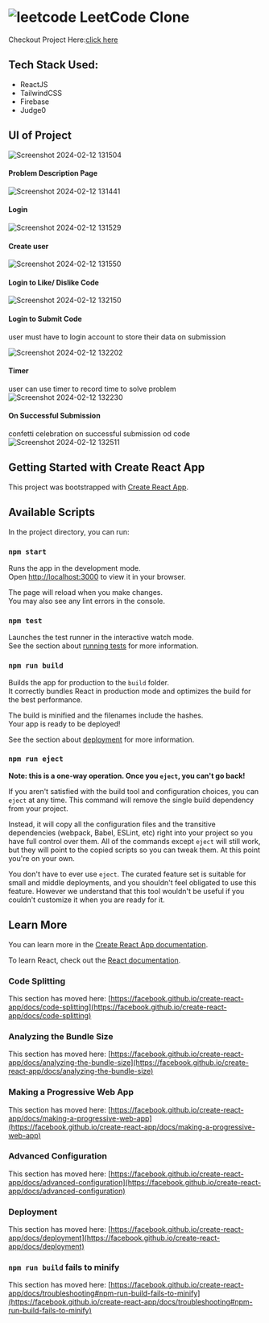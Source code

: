 # ![leetcode](https://github.com/ThakareSakshi/leetcode_clone/assets/86354291/7cb6e342-4c31-4312-b56a-25fdbebcee7c)  LeetCode Clone
Checkout Project Here:[click here](https://leetcode-clone-five.vercel.app/)

## Tech Stack Used:

- ReactJS
- TailwindCSS
- Firebase
- Judge0
  
## UI of Project


![Screenshot 2024-02-12 131504](https://github.com/ThakareSakshi/leetcode_clone/assets/86354291/7745c03c-606b-488b-8388-f1f0d0627f77)

#### Problem Description Page
![Screenshot 2024-02-12 131441](https://github.com/ThakareSakshi/leetcode_clone/assets/86354291/91b5bb98-2f18-4abd-bc11-0fffa4a34185)

#### Login
![Screenshot 2024-02-12 131529](https://github.com/ThakareSakshi/leetcode_clone/assets/86354291/cf38dd3e-4b19-4eef-a68b-d9a05805c524)

#### Create user
![Screenshot 2024-02-12 131550](https://github.com/ThakareSakshi/leetcode_clone/assets/86354291/a2794824-bbd1-4af3-812b-c53aa4eb3b9d)

#### Login to Like/ Dislike Code
![Screenshot 2024-02-12 132150](https://github.com/ThakareSakshi/leetcode_clone/assets/86354291/1dd68824-3c46-497f-9738-5150d91b678a)

#### Login to Submit Code
user must have to login account to store their data on submission

![Screenshot 2024-02-12 132202](https://github.com/ThakareSakshi/leetcode_clone/assets/86354291/152f6c14-3658-479e-a38e-a5730e905b4b)

#### Timer
user can use timer to record time  to solve problem
![Screenshot 2024-02-12 132230](https://github.com/ThakareSakshi/leetcode_clone/assets/86354291/3c8e03de-d75e-4f9c-a4c5-a56d6d491e02)

#### On Successful Submission

confetti celebration on successful submission od code
![Screenshot 2024-02-12 132511](https://github.com/ThakareSakshi/leetcode_clone/assets/86354291/34dd1793-c7a4-4a78-b6a2-c443fba723b1)

## Getting Started with Create React App

This project was bootstrapped with [Create React App](https://github.com/facebook/create-react-app).

## Available Scripts

In the project directory, you can run:

### `npm start`

Runs the app in the development mode.\
Open [http://localhost:3000](http://localhost:3000) to view it in your browser.

The page will reload when you make changes.\
You may also see any lint errors in the console.

### `npm test`

Launches the test runner in the interactive watch mode.\
See the section about [running tests](https://facebook.github.io/create-react-app/docs/running-tests) for more information.

### `npm run build`

Builds the app for production to the `build` folder.\
It correctly bundles React in production mode and optimizes the build for the best performance.

The build is minified and the filenames include the hashes.\
Your app is ready to be deployed!

See the section about [deployment](https://facebook.github.io/create-react-app/docs/deployment) for more information.

### `npm run eject`

**Note: this is a one-way operation. Once you `eject`, you can't go back!**

If you aren't satisfied with the build tool and configuration choices, you can `eject` at any time. This command will remove the single build dependency from your project.

Instead, it will copy all the configuration files and the transitive dependencies (webpack, Babel, ESLint, etc) right into your project so you have full control over them. All of the commands except `eject` will still work, but they will point to the copied scripts so you can tweak them. At this point you're on your own.

You don't have to ever use `eject`. The curated feature set is suitable for small and middle deployments, and you shouldn't feel obligated to use this feature. However we understand that this tool wouldn't be useful if you couldn't customize it when you are ready for it.

## Learn More

You can learn more in the [Create React App documentation](https://facebook.github.io/create-react-app/docs/getting-started).

To learn React, check out the [React documentation](https://reactjs.org/).

### Code Splitting

This section has moved here: [https://facebook.github.io/create-react-app/docs/code-splitting](https://facebook.github.io/create-react-app/docs/code-splitting)

### Analyzing the Bundle Size

This section has moved here: [https://facebook.github.io/create-react-app/docs/analyzing-the-bundle-size](https://facebook.github.io/create-react-app/docs/analyzing-the-bundle-size)

### Making a Progressive Web App

This section has moved here: [https://facebook.github.io/create-react-app/docs/making-a-progressive-web-app](https://facebook.github.io/create-react-app/docs/making-a-progressive-web-app)

### Advanced Configuration

This section has moved here: [https://facebook.github.io/create-react-app/docs/advanced-configuration](https://facebook.github.io/create-react-app/docs/advanced-configuration)

### Deployment

This section has moved here: [https://facebook.github.io/create-react-app/docs/deployment](https://facebook.github.io/create-react-app/docs/deployment)

### `npm run build` fails to minify

This section has moved here: [https://facebook.github.io/create-react-app/docs/troubleshooting#npm-run-build-fails-to-minify](https://facebook.github.io/create-react-app/docs/troubleshooting#npm-run-build-fails-to-minify)
